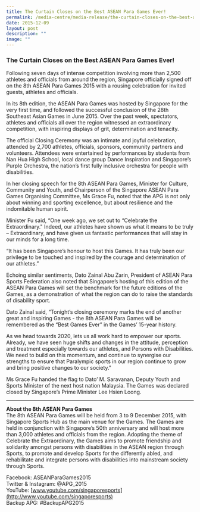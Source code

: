 ```yaml
---
title: The Curtain Closes on the Best ASEAN Para Games Ever!
permalink: /media-centre/media-release/the-curtain-closes-on-the-best-asean-para-games-ever/
date: 2015-12-09
layout: post
description: ""
image: ""
---
```

### **The Curtain Closes on the Best ASEAN Para Games Ever!**

Following seven days of intense competition involving more than 2,500 athletes and officials from around the region, Singapore officially signed off on the 8th ASEAN Para Games 2015 with a rousing celebration for invited guests, athletes and officials.

In its 8th edition, the ASEAN Para Games was hosted by Singapore for the very first time, and followed the successful conclusion of the 28th Southeast Asian Games in June 2015. Over the past week, spectators, athletes and officials all over the region witnessed an extraordinary competition, with inspiring displays of grit, determination and tenacity.

The official Closing Ceremony was an intimate and joyful celebration, attended by 2,700 athletes, officials, sponsors, community partners and volunteers. Attendees were entertained by performances by students from Nan Hua High School, local dance group Dance Inspiration and Singapore’s Purple Orchestra, the nation’s first fully inclusive orchestra for people with disabilities.
 
In her closing speech for the 8th ASEAN Para Games, Minister for Culture, Community and Youth, and Chairperson of the Singapore ASEAN Para Games Organising Committee, Ms Grace Fu, noted that the APG is not only about winning and sporting excellence, but about resilience and the indomitable human spirit.

Minister Fu said, “One week ago, we set out to “Celebrate the Extraordinary." Indeed, our athletes have shown us what it means to be truly – Extraordinary, and have given us fantastic performances that will stay in our minds for a long time.

“It has been Singapore’s honour to host this Games. It has truly been our privilege to be touched and inspired by the courage and determination of our athletes.”

Echoing similar sentiments, Dato Zainal Abu Zarin, President of ASEAN Para Sports Federation also noted that Singapore’s hosting of this edition of the ASEAN Para Games will set the benchmark for the future editions of the Games, as a demonstration of what the region can do to raise the standards of disability sport.

Dato Zainal said, “Tonight’s closing ceremony marks the end of another great and inspiring Games - the 8th ASEAN Para Games will be remembered as the “Best Games Ever” in the Games’ 15-year history.

As we head towards 2020, lets us all work hard to empower our sports. Already, we have seen huge shifts and changes in the attitude, perception and treatment especially towards our athletes, and Persons with Disabilities. We need to build on this momentum, and continue to synergise our strengths to ensure that Paralympic sports in our region continue to grow and bring positive changes to our society."

Ms Grace Fu handed the flag to Dato’ M. Saravanan, Deputy Youth and Sports Minister of the next host nation Malaysia. The Games was declared closed by Singapore’s Prime Minister Lee Hsien Loong.

---

**About the 8th ASEAN Para Games**<br>
The 8th ASEAN Para Games will be held from 3 to 9 December 2015, with Singapore Sports Hub as the main venue for the Games. The Games are held in conjunction with Singapore’s 50th anniversary and will host more than 3,000 athletes and officials from the region. Adopting the theme of Celebrate the Extraordinary, the Games aims to promote friendship and solidarity amongst persons with disabilities in the ASEAN region through Sports, to promote and develop Sports for the differently abled, and rehabilitate and integrate persons with disabilities into mainstream society through Sports.

Facebook: ASEANParaGames2015<br>
Twitter & Instagram: @APG_2015<br>
YouTube: [www.youtube.com/singaporesports](http://www.youtube.com/singaporesports)<br>
Backup APG: #BackupAPG2015